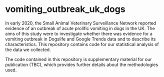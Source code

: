 # vomiting_outbreak_uk_dogs
In early 2020, the Small Animal Veterinary Surveillance Network reported evidence of an outbreak of acute prolific vomiting in dogs in the UK. The aims of this study were to investigate whether there was evidence for a vomiting outbreak in Dogslife and Google Trends data and to describe its characteristics. This repository contains code for our statistical analysis of the data we collected.

 
The code contained in this repository is supplementary material for our publication (TBC), which provides further details about the methodologies used.


